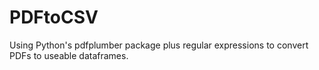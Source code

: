 # PDFtoCSV
Using Python's pdfplumber package plus regular expressions to convert PDFs to useable dataframes. 
